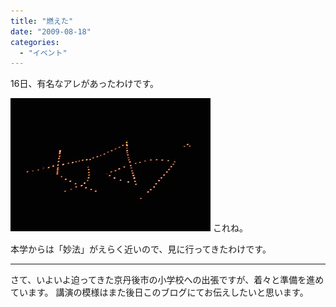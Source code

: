 ```yaml
---
title: "燃えた"
date: "2009-08-18"
categories: 
  - "イベント"
---
```


16日、有名なアレがあったわけです。

![CIMG08152.jpg](images/CIMG08152-thumbnail2.jpg) これね。

本学からは「妙法」がえらく近いので、見に行ってきたわけです。

* * *

さて、いよいよ迫ってきた京丹後市の小学校への出張ですが、着々と準備を進めています。 講演の模様はまた後日このブログにてお伝えしたいと思います。

